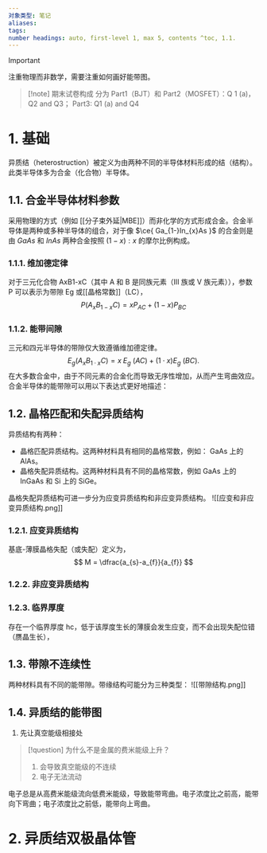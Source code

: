 ```yaml
---
对象类型: 笔记
aliases: 
tags: 
number headings: auto, first-level 1, max 5, contents ^toc, 1.1.
---
```

>[!important] 
>注重物理而非数学，需要注重如何画好能带图。

>[!note] 期末试卷构成
>分为 Part1（BJT）和 Part2（MOSFET）：Q 1 (a)，Q2 and Q3；
>Part3: Q1 (a) and Q4


# 1. 基础

异质结（heterostruction）被定义为由两种不同的半导体材料形成的结（结构）。此类半导体多为合金（化合物）半导体。

## 1.1. 合金半导体材料参数

采用物理的方式（例如 [[分子束外延|MBE]]）而非化学的方式形成合金。合金半导体是两种或多种半导体的组合，对于像 $\ce{ Ga_{1-}In_{x}As }$ 的合金则是由 $GaAs$ 和 $InAs$ 两种合金按照 $(1-x):x$ 的摩尔比例构成。

### 1.1.1. 维加德定律

对于三元化合物 AxB1-xC（其中 A 和 B 是同族元素（III 族或 V 族元素）），参数 P 可以表示为带隙 Eg 或[[晶格常数]]（LC），
$$
P(A_{x}B_{1-x}C)=xP_{AC}+(1-x)P_{BC}
$$

### 1.1.2. 能带间隙

三元和四元半导体的带隙仅大致遵循维加德定律。
$$
E_{g} ( A_{x} B_{1 \cdot x} C )=x \; E_{g} \: ( A C )+( 1 \cdot x ) E_{g} \: ( B C ).
$$
在大多数合金中，由于不同元素的合金化而导致无序性增加，从而产生弯曲效应。合金半导体的能带隙可以用以下表达式更好地描述：

## 1.2. 晶格匹配和失配异质结构

异质结构有两种：
- 晶格匹配异质结构。这两种材料具有相同的晶格常数，例如：  GaAs 上的 AlAs。  
- 晶格失配异质结构。这两种材料具有不同的晶格常数，例如  GaAs 上的 InGaAs 和 Si 上的 SiGe。

晶格失配异质结构可进一步分为应变异质结构和非应变异质结构。
![[应变和非应变异质结构.png]]

### 1.2.1. 应变异质结构

基底-薄膜晶格失配（或失配）定义为，
$$
M = \dfrac{a_{s}-a_{f}}{a_{f}}
$$
### 1.2.2. 非应变异质结构


### 1.2.3. 临界厚度

存在一个临界厚度 hc，低于该厚度生长的薄膜会发生应变，而不会出现失配位错（赝晶生长），

## 1.3. 带隙不连续性

两种材料具有不同的能带隙。带缘结构可能分为三种类型：
![[带隙结构.png]]

## 1.4. 异质结的能带图

1. 先让真空能级相接处


>[!question] 为什么不是金属的费米能级上升？
>1. 会导致真空能级的不连续
>2. 电子无法流动

电子总是从高费米能级流向低费米能级，导致能带弯曲。电子浓度比之前高，能带向下弯曲；电子浓度比之前低，能带向上弯曲。

# 2. 异质结双极晶体管


